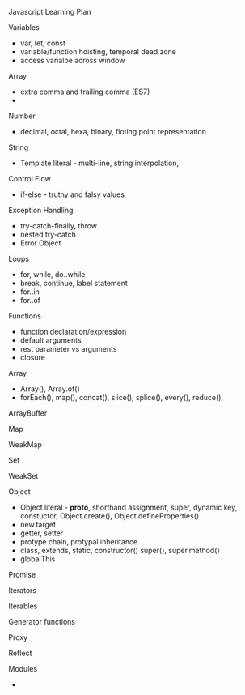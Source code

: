 Javascript Learning Plan

Variables
- var, let, const
- variable/function hoisting, temporal dead zone
- access varialbe across window

Array
- extra comma and trailing comma (ES7)
- 

Number
- decimal, octal, hexa, binary, floting point representation

String
- Template literal - multi-line, string interpolation, 

Control Flow
- if-else - truthy and falsy values

Exception Handling
- try-catch-finally, throw
- nested try-catch
- Error Object

Loops
- for, while, do..while
- break, continue, label statement
- for..in
- for..of

Functions
- function declaration/expression
- default arguments
- rest parameter vs arguments
- closure

Array
- Array(), Array.of()
- forEach(), map(), concat(), slice(), splice(), every(), reduce(), 

ArrayBuffer

Map

WeakMap

Set

WeakSet

Object
- Object literal - __proto__, shorthand assignment, super, dynamic key, constuctor, Object.create(), Object.defineProperties()
- new.target
- getter, setter
- protype chain, protypal inheritance
- class, extends, static, constructor() super(), super.method()
- globalThis

Promise

Iterators

Iterables

Generator functions

Proxy

Reflect

Modules
- <script type="module" />
- import, export, default, as
- module object
- aggregating modules
- dynamic module loading

Memory Management

Async
- async, await
- for await...of
